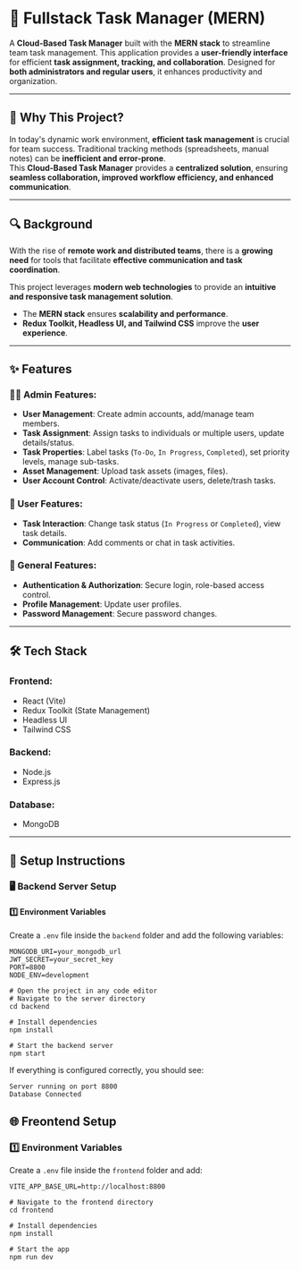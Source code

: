 # 🚀 Fullstack Task Manager (MERN)

A **Cloud-Based Task Manager** built with the **MERN stack** to streamline team task management. This application provides a **user-friendly interface** for efficient **task assignment, tracking, and collaboration**. Designed for **both administrators and regular users**, it enhances productivity and organization.

---

## 📌 Why This Project?

In today's dynamic work environment, **efficient task management** is crucial for team success. Traditional tracking methods (spreadsheets, manual notes) can be **inefficient and error-prone**.  
This **Cloud-Based Task Manager** provides a **centralized solution**, ensuring **seamless collaboration, improved workflow efficiency, and enhanced communication**.

---

## 🔍 Background  

With the rise of **remote work and distributed teams**, there is a **growing need** for tools that facilitate **effective communication and task coordination**.  

This project leverages **modern web technologies** to provide an **intuitive and responsive task management solution**.  
- The **MERN stack** ensures **scalability and performance**.  
- **Redux Toolkit, Headless UI, and Tailwind CSS** improve the **user experience**.  

---

## ✨ Features  

### 👨‍💼 Admin Features:
- **User Management**: Create admin accounts, add/manage team members.  
- **Task Assignment**: Assign tasks to individuals or multiple users, update details/status.  
- **Task Properties**: Label tasks (`To-Do`, `In Progress`, `Completed`), set priority levels, manage sub-tasks.  
- **Asset Management**: Upload task assets (images, files).  
- **User Account Control**: Activate/deactivate users, delete/trash tasks.  

### 👤 User Features:
- **Task Interaction**: Change task status (`In Progress` or `Completed`), view task details.  
- **Communication**: Add comments or chat in task activities.  

### 🔐 General Features:
- **Authentication & Authorization**: Secure login, role-based access control.  
- **Profile Management**: Update user profiles.  
- **Password Management**: Secure password changes.  

---

## 🛠️ Tech Stack  

### **Frontend:**
- React (Vite)  
- Redux Toolkit (State Management)  
- Headless UI  
- Tailwind CSS  

### **Backend:**
- Node.js  
- Express.js  

### **Database:**
- MongoDB  

---

## 🚀 Setup Instructions  

### 🖥️ Backend Server Setup  

#### **1️⃣ Environment Variables**  
Create a `.env` file inside the `backend` folder and add the following variables:  

```env
MONGODB_URI=your_mongodb_url
JWT_SECRET=your_secret_key
PORT=8800
NODE_ENV=development
```
```
# Open the project in any code editor
# Navigate to the server directory
cd backend

# Install dependencies
npm install

# Start the backend server
npm start
```
If everything is configured correctly, you should see:
```
Server running on port 8800
Database Connected
```
## 🌐 Freontend Setup  

### **1️⃣ Environment Variables**  
Create a `.env` file inside the `frontend` folder and add:  

```env
VITE_APP_BASE_URL=http://localhost:8800
```
```
# Navigate to the frontend directory
cd frontend

# Install dependencies
npm install

# Start the app
npm run dev
```
